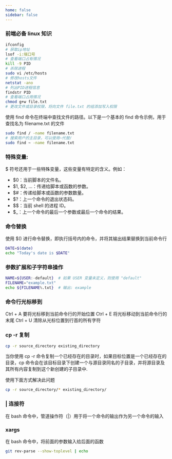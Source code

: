 ```yaml
---
home: false
sidebar: false
---
```


### 前端必备 linux 知识

```sh
ifconfig
# 获取ip地址
lsof -i:端口号
# 查看端口占有情况
kill -9 PID
# 杀除进程
sudo vi /etc/hosts
# 修改hosts文件
netstat -ano
# 列出PID进程信息
findstr PID
# 查看端口占用情况
chmod g+w file.txt
# 更改文件或目录权限，将向文件 file.txt 的组添加写入权限
```

使用 find 命令在终端中查找文件的路径。以下是一个基本的 find 命令示例，用于查找名为 filename.txt 的文件

```bash
sudo find / -name filename.txt
# 搜索用户的主目录，可以使用~代替/
sudo find ~ -name filename.txt
```

### 特殊变量:

$ 符号还用于一些特殊变量，这些变量有特定的含义。例如：

- $0：当前脚本的文件名。
- $1, $2, ...：传递给脚本或函数的参数。
- $#：传递给脚本或函数的参数数量。
- $?：上一个命令的退出状态码。
- $$：当前 shell 的进程 ID。
- $\_：上一个命令的最后一个参数或最后一个命令的结果。

### 命令替换

使用 $() 进行命令替换，即执行括号内的命令，并将其输出结果替换到当前命令行

```bash
DATE=$(date)
echo "Today's date is $DATE"
```

### 参数扩展和子字符串操作

```bash
NAME=${USER:-default}  # 如果 USER 变量未定义，则使用 "default"
FILENAME="example.txt"
echo ${FILENAME%.txt}  # 输出: example
```

### 命令行光标移到

Ctrl + A 要将光标移到当前命令行的开始位置
Ctrl + E 将光标移动到当前命令行的末尾
Ctrl + U 清除从光标位置到行首的所有字符

### cp -r 复制

```bash
cp -r source_directory existing_directory
```

当你使用 cp -r 命令复制一个已经存在的目录时，如果目标位置是一个已经存在的目录，cp 命令会在该目标目录下创建一个与源目录同名的子目录，并将源目录及其所有内容复制到这个新创建的子目录中.

使用下面方式解决此问题

```bash
cp -r source_directory/* existing_directory/
```

### | 连接符

在 bash 命令中，管道操作符（|）用于将一个命令的输出作为另一个命令的输入

### xargs

在 bash 命令中，将前面的参数输入给后面的函数

```bash
git rev-parse --show-toplevel | echo
```
